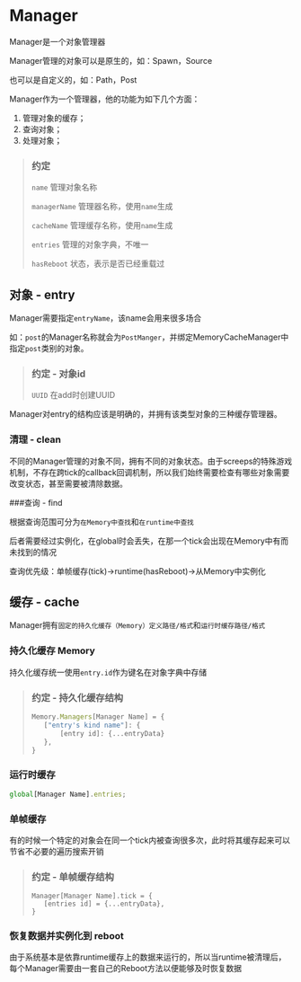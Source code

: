 # Manager

Manager是一个对象管理器

Manager管理的对象可以是原生的，如：Spawn，Source

也可以是自定义的，如：Path，Post

Manager作为一个管理器，他的功能为如下几个方面：

1. 管理对象的缓存；
2. 查询对象；
3. 处理对象；


>### 约定
>
>`name`			管理对象名称
>
>`managerName`	管理器名称，使用`name`生成
>
>`cacheName`		管理缓存名称，使用`name`生成
>
>`entries`		管理的对象字典，不唯一
>
>`hasReboot`		状态，表示是否已经重载过



## 对象 - entry

Manager需要指定`entryName`，该name会用来很多场合

如：`post`的Manager名称就会为`PostManger`，并绑定MemoryCacheManager中指定`post`类别的对象。

>### 约定 - 对象id
>
>`UUID`		在add时创建UUID

Manager对entry的结构应该是明确的，并拥有该类型对象的三种缓存管理器。

### 清理 - clean

不同的Manager管理的对象不同，拥有不同的对象状态。由于screeps的特殊游戏机制，不存在跨tick的callback回调机制，所以我们始终需要检查有哪些对象需要改变状态，甚至需要被清除数据。

###查询 - find

根据查询范围可分为`在Memory中查找`和`在runtime中查找`

后者需要经过实例化，在global时会丢失，在那一个tick会出现在Memory中有而未找到的情况

查询优先级：单帧缓存(tick)→runtime(hasReboot)→从Memory中实例化




## 缓存 - cache

Manager拥有`固定的持久化缓存（Memory）定义路径/格式`和`运行时缓存路径/格式`

### 持久化缓存 Memory

持久化缓存统一使用`entry.id`作为键名在对象字典中存储

>### 约定 - 持久化缓存结构
>
>```javascript
>Memory.Managers[Manager Name] = {
>    ["entry's kind name"]: {
>        [entry id]: {...entryData}
>    },
>}
>```



### 运行时缓存

```javascript
global[Manager Name].entries;
```

### 单帧缓存

有的时候一个特定的对象会在同一个tick内被查询很多次，此时将其缓存起来可以节省不必要的遍历搜索开销

>### 约定 - 单帧缓存结构
>
>```
>Manager[Manager Name].tick = {
>    [entries id] = {...entryData},
>}
>```





### 恢复数据并实例化到 reboot

由于系统基本是依靠runtime缓存上的数据来运行的，所以当runtime被清理后，每个Manager需要由一套自己的Reboot方法以便能够及时恢复数据

